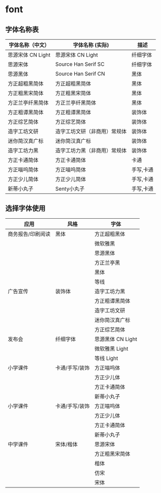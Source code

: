 # font

## 字体名称表
| 字体名称（中文）  | 字体名称 (实际)              | 描述      |
| ----------------- | ---------------------------- | --------- |
| 思源宋体 CN Light | 思源宋体 CN Light            | 纤细字体  |
| 思源宋体          | Source Han Serif SC          | 纤细字体  |
| 思源黑体          | Source Han Serif CN          | 黑体      |
| 方正超粗黑简体    | 方正超粗黑简体               | 黑体      |
| 方正粗黑宋简体    | 方正粗黑宋简体               | 黑体      |
| 方正兰亭纤黑简体  | 方正兰亭纤黑简体             | 黑体      |
| 方正粗谭黑简体    | 方正粗谭黑简体               | 装饰体    |
| 方正综艺简体      | 方正综艺简体                 | 装饰体    |
| 造字工坊文研      | 造字工坊文研（非商用）常规体 | 装饰体    |
| 迷你简汉真广标    | 迷你简汉真广标               | 装饰体    |
| 造字工坊力黑      | 造字工坊力黑（非商用）常规体 | 装饰体    |
| 方正卡通简体      | 方正卡通简体                 | 卡通      |
| 方正喵呜简体      | 方正喵呜简体                 | 手写,卡通 |
| 方正少儿简体      | 方正少儿简体                 | 手写,卡通 |
| 新蒂小丸子        | Senty小丸子                  | 手写,卡通 |

## 选择字体使用
| 应用              | 风格           | 字体              |
| ----------------- | -------------- | ----------------- |
| 商务报告/印刷阅读 | 黑体           | 方正超粗黑体      |
|                   |                | 微软雅黑          |
|                   |                | 思源黑体          |
|                   |                | 方正兰亭黑        |
|                   |                | 黑体              |
|                   |                | 等线              |
| 广告宣传          | 装饰体         | 造字工坊力黑      |
|                   |                | 方正粗谭黑简体    |
|                   |                | 造字工坊文研      |
|                   |                | 迷你简汉真广标    |
|                   |                | 方正综艺简体      |
| 发布会            | 纤细字体       | 思源黑体 CN Light |
|                   |                | 微软雅黑 Light    |
|                   |                | 等线 Light        |
| 小学课件          | 卡通/手写/装饰 | 方正喵呜体        |
|                   |                | 方正少儿体        |
|                   |                | 方正卡通简体      |
|                   |                | 新蒂小丸子        |
| 小学课件          | 卡通/手写/装饰 | 方正喵呜体        |
|                   |                | 方正少儿体        |
|                   |                | 方正卡通简体      |
|                   |                | 新蒂小丸子        |
| 中学课件          | 宋体/楷体      | 思源宋体          |
|                   |                | 方正粗黑宋简体    |
|                   |                | 楷体              |
|                   |                | 仿宋              |
|                   |                | 宋体              |
